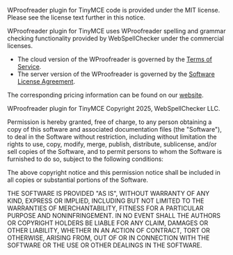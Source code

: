WProofreader plugin for TinyMCE code is provided under the MIT license. Please see the license text further in this notice.

WProofreader plugin for TinyMCE uses WProofreader spelling and grammar checking functionality provided by WebSpellChecker under the commercial licenses.

* The cloud version of the WProofreader is governed by the [Terms of Service](https://webspellchecker.com/legal/terms-of-service/).
* The server version of the WProofreader is governed by the [Software License Agreement](https://webspellchecker.com/legal/software-license-agreement/).

The corresponding pricing information can be found on our [website](https://webspellchecker.com/pricing/).

WProofreader plugin for TinyMCE
Copyright 2025, WebSpellChecker LLC.

Permission is hereby granted, free of charge, to any person obtaining a copy of this software and associated documentation files (the "Software"), to deal in the Software without restriction, including without limitation the rights to use, copy, modify, merge, publish, distribute, sublicense, and/or sell copies of the Software, and to permit persons to whom the Software is furnished to do so, subject to the following conditions:

The above copyright notice and this permission notice shall be included in all copies or substantial portions of the Software.

THE SOFTWARE IS PROVIDED "AS IS", WITHOUT WARRANTY OF ANY KIND, EXPRESS OR IMPLIED, INCLUDING BUT NOT LIMITED TO THE WARRANTIES OF MERCHANTABILITY, FITNESS FOR A PARTICULAR PURPOSE AND NONINFRINGEMENT. IN NO EVENT SHALL THE AUTHORS OR COPYRIGHT HOLDERS BE LIABLE FOR ANY CLAIM, DAMAGES OR OTHER LIABILITY, WHETHER IN AN ACTION OF CONTRACT, TORT OR OTHERWISE, ARISING FROM, OUT OF OR IN CONNECTION WITH THE SOFTWARE OR THE USE OR OTHER DEALINGS IN THE SOFTWARE.
